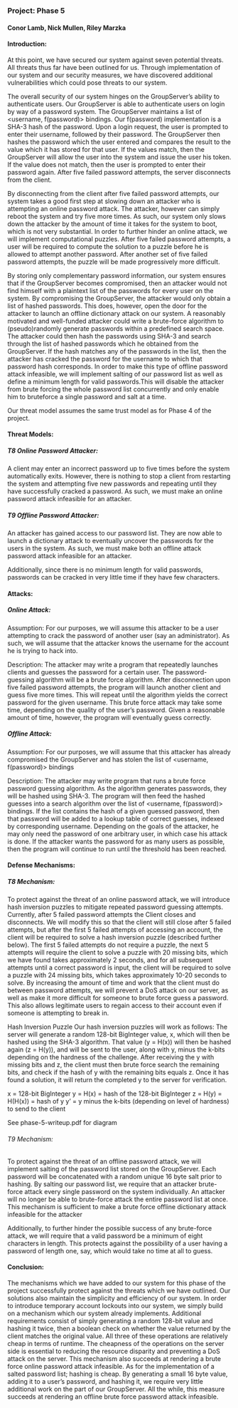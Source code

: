 ### Project: Phase 5
#### Conor Lamb, Nick Mullen, Riley Marzka

#### Introduction:
At this point, we have secured our system against seven potential threats. All threats thus far have been outlined for us. Through implementation of our system and our security measures, we have discovered additional vulnerabilities which could pose threats to our system. 

The overall security of our system hinges on the GroupServer’s ability to authenticate users. Our GroupServer is able to authenticate users on login by way of a password system. The GroupServer maintains a list of <username, f(password)> bindings. Our f(password) implementation is a SHA-3 hash of the password. Upon a login request, the user is prompted to enter their username, followed by their password. The GroupServer then hashes the password which the user entered and compares the result to the value which it has stored for that user. If the values match, then the GroupServer will allow the user into the system and issue the user his token. If the value does not match, then the user is prompted to enter their password again. After five failed password attempts, the server disconnects from the client. 

By disconnecting from the client after five failed password attempts, our system takes a good first step at slowing down an attacker who is attempting an online password attack. The attacker, however can simply reboot the system and try five more times. As such, our system only slows down the attacker by the amount of time it takes for the system to boot, which is not very substantial. In order to further hinder an online attack, we will implement computational puzzles. After five failed password attempts, a user will be required to compute the solution to a puzzle before he is allowed to attempt another password. After another set of five failed password attempts, the puzzle will be made progressively more difficult. 

By storing only complementary password information, our system ensures that if the GroupServer becomes compromised, then an attacker would not find himself with a plaintext list of the passwords for every user on the system. By compromising the GroupServer, the attacker would only obtain a list of hashed passwords. This does, however, open the door for the attacker to launch an offline dictionary attack on our system. A reasonably motivated and well-funded attacker could write a brute-force algorithm to (pseudo)randomly generate passwords within a predefined search space. The attacker could then hash the passwords using SHA-3 and search through the list of hashed passwords which he obtained from the GroupServer. If the hash matches any of the passwords in the list, then the attacker has cracked the password for the username to which that password hash corresponds. In order to make this type of offline password attack infeasible, we will implement salting of our password list as well as define a minimum length for valid passwords.This will disable the attacker from brute forcing the whole password list concurrently and only enable him to bruteforce a single password and salt at a time.

Our threat model assumes the same trust model as for Phase 4 of the project.


#### Threat Models: 
##### T8 Online Password Attacker: 
A client may enter an incorrect password up to five times before the system automatically exits. However, there is nothing to stop a client from restarting the system and attempting five new passwords and repeating until they have successfully cracked a password. As such, we must make an online password attack infeasible for an attacker.

##### T9 Offline Password Attacker: 
An attacker has gained access to our password list. They are now able to launch a dictionary attack to eventually uncover the passwords for the users in the system. As such, we must make both an offline attack password attack infeasible for an attacker.

Additionally, since there is no minimum length for valid passwords, passwords can be cracked in very little time if they have few characters. 



#### Attacks: 
#####  Online Attack:
Assumption: For our purposes, we will assume this attacker to be a user attempting to crack the password of another user (say an administrator). As such, we will assume that the attacker knows the username for the account he is trying to hack into.

Description: The attacker may write a program that repeatedly launches clients and guesses the password for a certain user. The password-guessing algorithm will be a brute force algorithm. After disconnection upon five failed password attempts, the program will launch another client and guess five more times. This will repeat until the algorithm yields the correct password for the given username. This brute force attack may take some time, depending on the quality of the user’s password. Given a reasonable amount of time, however, the program will eventually guess correctly. 

#####  Offline Attack:
Assumption: For our purposes, we will assume that this attacker has already compromised the GroupServer and has stolen the list of <username, f(password)> bindings

Description: The attacker may write program that runs a brute force password guessing algorithm. As the algorithm generates passwords, they will be hashed using SHA-3. The program will then feed the hashed guesses into a search algorithm over the list of <username, f(password)> bindings. If the list contains the hash of a given guessed password, then that password will be added to a lookup table of correct guesses, indexed by corresponding username. Depending on the goals of the attacker, he may only need the password of one arbitrary user, in which case his attack is done. If the attacker wants the password for as many users as possible, then the program will continue to run until the threshold has been reached. 



#### Defense Mechanisms:
#####  T8 Mechanism:
To protect against the threat of an online password attack, we will introduce hash inversion puzzles to mitigate repeated password guessing attempts. Currently, after 5 failed password attempts the Client closes and disconnects. We will modify this so that the client will still close after 5 failed attempts, but after the first 5 failed attempts of accessing an account, the client will be required to solve a hash inversion puzzle (described further below). The first 5 failed attempts do not require a puzzle, the next 5 attempts will require the client to solve a puzzle with 20 missing bits, which we have found takes approximately 2 seconds, and for all subsequent attempts until a correct password is input, the client will be required to solve a puzzle with 24 missing bits, which takes approximately 10-20 seconds to solve. By increasing the amount of time and work that the client must do between password attempts, we will prevent a DoS attack on our server, as well as make it more difficult for someone to brute force guess a password. This also allows legitimate users to regain access to their account even if someone is attempting to break in. 

Hash Inversion Puzzle
Our hash inversion puzzles will work as follows: The server will generate a random 128-bit BigInteger value, x, which will then be hashed using the SHA-3 algorithm. That value (y = H(x)) will then be hashed again (z = H(y)), and will be sent to the user, along with y, minus the k-bits depending on the hardness of the challenge. After receiving the y with missing bits and z, the client must then brute force search the remaining bits, and check if the hash of y with the remaining bits equals z. Once it has found a solution, it will return the completed y to the server for verification.

x = 128-bit BigInteger
y = H(x) = hash of the 128-bit BigInteger
z = H(y) = H(H(x)) = hash of y
y’ = y minus the k-bits (depending on level of hardness) to send to the client

See phase-5-writeup.pdf for diagram

######  T9 Mechanism:
To protect against the threat of an offline password attack, we will implement salting of the password list stored on the GroupServer. Each password will be concatenated with a random unique 16 byte salt prior to hashing. By salting our password list, we require that an attacker brute-force attack every single password on the system individually. An attacker will no longer be able to brute-force attack the entire password list at once. This mechanism is sufficient to make a brute force offline dictionary attack infeasible for the attacker

Additionally, to further hinder the possible success of any brute-force attack, we will require that a valid password be a minimum of eight characters in length. This protects against the possibility of a user having a password of length one, say, which would take no time at all to guess. 



#### Conclusion:
The mechanisms which we have added to our system for this phase of the project successfully protect against the threats which we have outlined. Our solutions also maintain the simplicity and efficiency of our system. In order to introduce temporary account lockouts into our system, we simply build on a mechanism which our system already implements. Additional requirements consist of simply generating a random 128-bit value and hashing it twice, then a boolean check on whether the value returned by the client matches the original value. All three of these operations are relatively cheap in terms of runtime. The cheapness of the operations on the server side is essential to reducing the resource disparity and preventing a DoS attack on the server. This mechanism also succeeds at rendering a brute force online password attack infeasible. As for the implementation of a salted password list; hashing is cheap. By generating a small 16 byte value, adding it to a user’s password, and hashing it, we require very little additional work on the part of our GroupServer. All the while, this measure succeeds at rendering an offline brute force password attack infeasible. 
